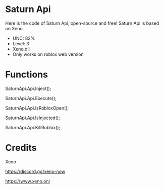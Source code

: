# Saturn Api
 Here is the code of Saturn Api, open-source and free!
 Saturn Api is based on Xeno.

- UNC: 82%
- Level: 3
- Xeno.dll
- Only works on roblox web version

# Functions

SaturnApi.Api.Inject();

SaturnApi.Api.Execute();

SaturnApi.Api.IsRobloxOpen();

SaturnApi.Api.IsInjected();

SaturnApi.Api.KillRoblox();


# Credits

Xeno

https://discord.gg/xeno-now

https://www.xeno.onl
